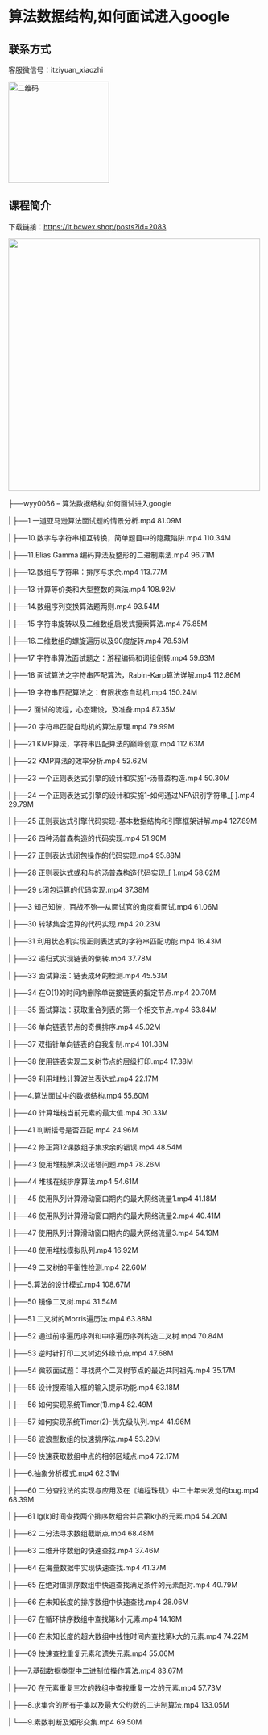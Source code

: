 # 算法数据结构,如何面试进入google  

## 联系方式

客服微信号：itziyuan_xiaozhi

<img src="https://ziyuanyun.oss-cn-guangzhou.aliyuncs.com/common/20240614073449/666b82192834a.jpg" width="200" height="200" alt="二维码">

## 课程简介

下载链接：https://it.bcwex.shop/posts?id=2083

<img src="https://ziyuanyun.oss-cn-guangzhou.aliyuncs.com/yun/20240515183645/6644903d21c3f.jpg" width="500" alt="">

  ├──wyy0066 &#8211; 算法数据结构,如何面试进入google

 | ├──1 一道亚马逊算法面试题的情景分析.mp4 81.09M

 | ├──10.数字与字符串相互转换，简单题目中的隐藏陷阱.mp4 110.34M

 | ├──11.Elias Gamma 编码算法及整形的二进制乘法.mp4 96.71M

 | ├──12.数组与字符串：排序与求余.mp4 113.77M

 | ├──13 计算等价类和大型整数的乘法.mp4 108.92M

 | ├──14.数组序列变换算法题两则.mp4 93.54M

 | ├──15 字符串旋转以及二维数组启发式搜索算法.mp4 75.85M

 | ├──16.二维数组的螺旋遍历以及90度旋转.mp4 78.53M

 | ├──17 字符串算法面试题之：游程编码和词组倒转.mp4 59.63M

 | ├──18 面试算法之字符串匹配算法，Rabin-Karp算法详解.mp4 112.86M

 | ├──19 字符串匹配算法之：有限状态自动机.mp4 150.24M

 | ├──2 面试的流程，心态建设，及准备.mp4 87.35M

 | ├──20 字符串匹配自动机的算法原理.mp4 79.99M

 | ├──21 KMP算法，字符串匹配算法的巅峰创意.mp4 112.63M

 | ├──22 KMP算法的效率分析.mp4 52.62M

 | ├──23 一个正则表达式引擎的设计和实施1-汤普森构造.mp4 50.30M

 | ├──24 一个正则表达式引擎的设计和实施1-如何通过NFA识别字符串_[ ].mp4 29.79M

 | ├──25 正则表达式引擎代码实现-基本数据结构和引擎框架讲解.mp4 127.89M

 | ├──26 四种汤普森构造的代码实现.mp4 51.90M

 | ├──27 正则表达式闭包操作的代码实现.mp4 95.88M

 | ├──28 正则表达式或和与的汤普森构造代码实现_[ ].mp4 58.62M

 | ├──29 ε闭包运算的代码实现.mp4 37.38M

 | ├──3 知己知彼，百战不殆—从面试官的角度看面试.mp4 61.06M

 | ├──30 转移集合运算的代码实现.mp4 20.23M

 | ├──31 利用状态机实现正则表达式的字符串匹配功能.mp4 16.43M

 | ├──32 递归式实现链表的倒转.mp4 37.78M

 | ├──33 面试算法：链表成环的检测.mp4 45.53M

 | ├──34 在O(1)的时间内删除单链接链表的指定节点.mp4 20.70M

 | ├──35 面试算法：获取重合列表的第一个相交节点.mp4 63.84M

 | ├──36 单向链表节点的奇偶排序.mp4 45.02M

 | ├──37 双指针单向链表的自我复制.mp4 101.38M

 | ├──38 使用链表实现二叉树节点的层级打印.mp4 17.38M

 | ├──39 利用堆栈计算波兰表达式.mp4 22.17M

 | ├──4.算法面试中的数据结构.mp4 55.60M

 | ├──40 计算堆栈当前元素的最大值.mp4 30.33M

 | ├──41 判断括号是否匹配.mp4 24.96M

 | ├──42 修正第12课数组子集求余的错误.mp4 48.54M

 | ├──43 使用堆栈解决汉诺塔问题.mp4 78.26M

 | ├──44 堆栈在线排序算法.mp4 54.61M

 | ├──45 使用队列计算滑动窗口期内的最大网络流量1.mp4 41.18M

 | ├──46 使用队列计算滑动窗口期内的最大网络流量2.mp4 40.41M

 | ├──47 使用队列计算滑动窗口期内的最大网络流量3.mp4 54.19M

 | ├──48 使用堆栈模拟队列.mp4 16.92M

 | ├──49 二叉树的平衡性检测.mp4 22.60M

 | ├──5.算法的设计模式.mp4 108.67M

 | ├──50 镜像二叉树.mp4 31.54M

 | ├──51 二叉树的Morris遍历法.mp4 63.88M

 | ├──52 通过前序遍历序列和中序遍历序列构造二叉树.mp4 70.84M

 | ├──53 逆时针打印二叉树边外缘节点.mp4 47.68M

 | ├──54 微软面试题：寻找两个二叉树节点的最近共同祖先.mp4 35.17M

 | ├──55 设计搜索输入框的输入提示功能.mp4 63.18M

 | ├──56 如何实现系统Timer(1).mp4 82.49M

 | ├──57 如何实现系统Timer(2)-优先级队列.mp4 41.96M

 | ├──58 波浪型数组的快速排序法.mp4 53.29M

 | ├──59 快速获取数组中点的相邻区域点.mp4 72.17M

 | ├──6.抽象分析模式.mp4 62.31M

 | ├──60 二分查找法的实现与应用及在《编程珠玑》中二十年未发觉的bug.mp4 68.39M

 | ├──61 lg(k)时间查找两个排序数组合并后第k小的元素.mp4 54.20M

 | ├──62 二分法寻求数组截断点.mp4 68.48M

 | ├──63 二维升序数组的快速查找.mp4 37.46M

 | ├──64 在海量数据中实现快速查找.mp4 41.37M

 | ├──65 在绝对值排序数组中快速查找满足条件的元素配对.mp4 40.79M

 | ├──66 在未知长度的排序数组中快速查找.mp4 28.06M

 | ├──67 在循环排序数组中查找第k小元素.mp4 14.16M

 | ├──68 在未知长度的超大数组中线性时间内查找第k大的元素.mp4 74.22M

 | ├──69 快速查找重复元素和遗失元素.mp4 55.06M

 | ├──7.基础数据类型中二进制位操作算法.mp4 83.67M

 | ├──70 在元素重复三次的数组中查找重复一次的元素.mp4 57.73M

 | ├──8.求集合的所有子集以及最大公约数的二进制算法.mp4 133.05M

 | └──9.素数判断及矩形交集.mp4 69.50M

  
